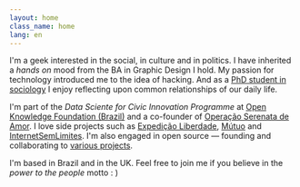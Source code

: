 ```yaml
---
layout: home
class_name: home
lang: en
---
```


I'm a geek interested in the social, in culture and in politics. I have inherited a _hands on_ mood from the BA in Graphic Design I hold. My passion for technology introduced me to the idea of hacking. And as a [PhD student in sociology](https://www.essex.ac.uk/sociology/staff/profile.aspx?ID=3456) I enjoy reflecting upon common relationships of our daily life.

I'm part of the _Data Sciente for Civic Innovation Programme_ at [Open Knowledge Foundation (Brazil)](https://br.okfn.org/) and a co-founder of [Operação Serenata de Amor](https://serenata.ai). I love side projects such as [Expedição Liberdade](http://www.expedicaoliberdade.com.br), [Mútuo](https://vimeo.com/72760145) and [InternetSemLimites](https://github.com/InternetSemLimites). I'm also engaged in open source — founding and collaborating to [various projects](https://github.com/cuducos/).

I'm based in <span itemprop="workLocation">Brazil</span> and in the <span property="workLocation">UK</span>. Feel free to join me if you believe in the _power to the people_ motto : )
